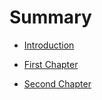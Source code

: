 # Summary

* [Introduction](README.md)
* [First Chapter](chapter1.md)

* [Second Chapter](second-chapter.md)



